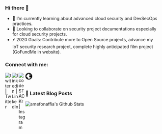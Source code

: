 ### Hi there 👋  

- 🌱 I’m currently learning about advanced cloud security and DevSecOps practices.
- 👯 Looking to collaborate on security project documentations especially for cloud security projects.
- ⚡ 2020 Goals: Contribute more to Open Source projects, advance my IoT security research project, complete highly anticipated film project (GoFundMe in website).

### Connect with me:

[<img align="left" alt="twitter | Twitter" width="22px" src="https://cdn.jsdelivr.net/npm/simple-icons@v3/icons/twitter.svg" />][twitter]
[<img align="left" alt="linkedin | LinkedIn" width="22px" src="https://cdn.jsdelivr.net/npm/simple-icons@v3/icons/linkedin.svg" />][linkedin]
[<img align="left" alt="codeSTACKr | Instagram" width="22px" src="https://cdn.jsdelivr.net/npm/simple-icons@v3/icons/instagram.svg" />][instagram]
[<img align="left" alt="instagram" width="22px" src="https://raw.githubusercontent.com/iconic/open-iconic/master/svg/globe.svg" />][project]
<br />
<br />

[project]: https://www.gofundme.com/f/the-hail-mary-feature-film
[linkedin]: https://www.linkedin.com/in/abasi-amefon-affia/
[twitter]: https://twitter.com/amy_qb
[instagram]: https://www.instagram.com/amy_qb

### 📕 Latest Blog Posts
<!-- <!-- Medium::START -->

<!-- <!-- Medium::END -->

<img align="left" alt="amefonaffia's Github Stats" src="https://github-readme-stats.vercel.app/api?username=amefonaffia&show_icons=true&hide_border=true" />

<!--
**amefonaffia/amefonaffia** is a ✨ _special_ ✨ repository because its `README.md` (this file) appears on your GitHub profile.

Here are some ideas to get you started:

- 🔭 I’m currently working on ...
- 🌱 I’m currently learning ...
- 👯 I’m looking to collaborate on ...
- 🤔 I’m looking for help with ...
- 💬 Ask me about ...
- 📫 How to reach me: ...
- 😄 Pronouns: ...

-->
